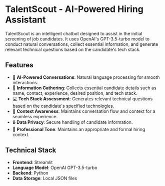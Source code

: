 # TalentScout - AI-Powered Hiring Assistant

TalentScout is an intelligent chatbot designed to assist in the initial screening of job candidates. It uses OpenAI's GPT-3.5-turbo model to conduct natural conversations, collect essential information, and generate relevant technical questions based on the candidate's tech stack.

## Features

- 🤖 **AI-Powered Conversations**: Natural language processing for smooth interactions.
- 📝 **Information Gathering**: Collects essential candidate details such as name, contact, experience, desired position, and tech stack.
- 💻 **Tech Stack Assessment**: Generates relevant technical questions based on the candidate's specified technologies.
- 🔄 **Context Awareness**: Maintains conversation flow and context for a seamless experience.
- 🔒 **Data Privacy**: Secure handling of candidate information.
- 🎯 **Professional Tone**: Maintains an appropriate and formal hiring context.

## Technical Stack

- **Frontend**: Streamlit
- **Language Model**: OpenAI GPT-3.5-turbo
- **Backend**: Python
- **Data Storage**: Local JSON files
